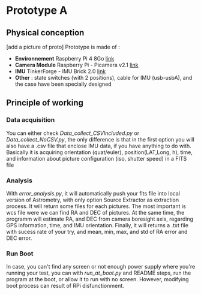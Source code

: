 # Prototype A

## Physical conception
[add a picture of proto]
Prototype is made of :
- **Environnement** Raspberry Pi 4 8Go [link](https://www.raspberrypi.org/products/raspberry-pi-4-model-b/) 
- **Camera Module** Raspberry Pi - Picamera v2.1 [link](https://www.raspberrypi.org/products/camera-module-v2/)
- **IMU** TinkerForge - IMU Brick 2.0 [link](https://www.tinkerforge.com/en/shop/imu-v2-brick.html)
- **Other** : state switches (with 2 positions), cable for IMU (usb-usbA), and the case have been specially designed

## Principle of working
### Data acquisition 

You can either check *Data_collect_CSVIncluded.py* or *Data_collect_NoCSV.py*, the only difference is that in the first
option you will also have a .csv file that enclose IMU data, if you have anything to do with.
Basically it is acquiring orientation (quat/euler), position(LAT,Long, h), time, and information about picture configuration (iso, shutter speed) in a FITS file


### Analysis 

With *error_analysis.py*, it will automatically push your fits file into local version of Astrometry, with only option Source Extractor as extraction process.
It will return some files for each pictures. The most important is wcs file were we can find RA and DEC of pictures.
At the same time, the programm will estimate RA, and DEC from camera boresight axis, regarding GPS information, time, and IMU orientation.
Finally, it will returns a .txt file with sucess rate of your try, and mean, min, max, and std of RA error and DEC error.

### Run Boot
In case, you can't find any screen or not enough power supply where you're running your test, you can with *run_at_boot.py* and README steps,
run the program at the boot, or allow it to run with no screen. 
However, modifying boot process can result of RPi disfunctionment.
